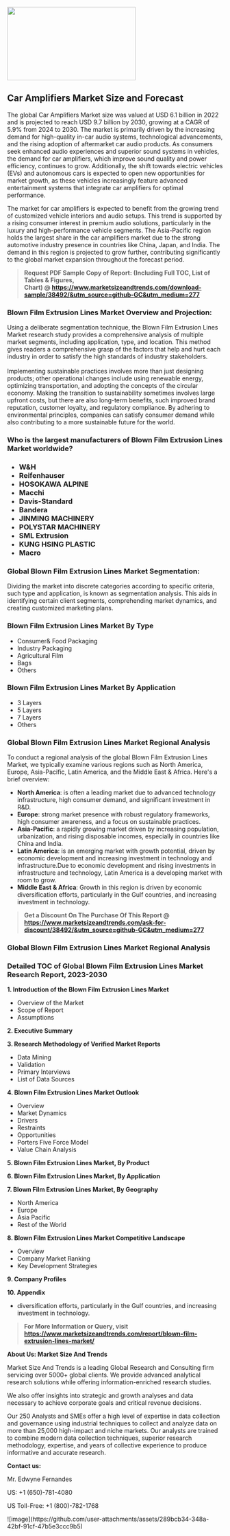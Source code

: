<p><img class="alignnone size-medium wp-image-20088" src="https://ffe5etoiles.com/wp-content/uploads/2024/12/MST1-300x171.png" alt="" width="300" height="171" /></p><h2>Car Amplifiers Market Size and Forecast</h2><p>The global Car Amplifiers Market size was valued at USD 6.1 billion in 2022 and is projected to reach USD 9.7 billion by 2030, growing at a CAGR of 5.9% from 2024 to 2030. The market is primarily driven by the increasing demand for high-quality in-car audio systems, technological advancements, and the rising adoption of aftermarket car audio products. As consumers seek enhanced audio experiences and superior sound systems in vehicles, the demand for car amplifiers, which improve sound quality and power efficiency, continues to grow. Additionally, the shift towards electric vehicles (EVs) and autonomous cars is expected to open new opportunities for market growth, as these vehicles increasingly feature advanced entertainment systems that integrate car amplifiers for optimal performance.</p><p>The market for car amplifiers is expected to benefit from the growing trend of customized vehicle interiors and audio setups. This trend is supported by a rising consumer interest in premium audio solutions, particularly in the luxury and high-performance vehicle segments. The Asia-Pacific region holds the largest share in the car amplifiers market due to the strong automotive industry presence in countries like China, Japan, and India. The demand in this region is projected to grow further, contributing significantly to the global market expansion throughout the forecast period.</p></p><blockquote id="" class=""><strong>Request PDF Sample Copy of Report: (Including Full TOC, List of Tables &amp; Figures, Chart)&nbsp;@&nbsp;<strong><a href="https://www.marketsizeandtrends.com/download-sample/38492/&utm_source=github-GC&utm_medium=277" target="_blank">https://www.marketsizeandtrends.com/download-sample/38492/&utm_source=github-GC&utm_medium=277</a></strong></strong></blockquote><h3 id="" class="">Blown Film Extrusion Lines Market&nbsp;Overview and Projection:</h3><p id="" class="">Using a deliberate segmentation technique, the Blown Film Extrusion Lines Market research study provides a comprehensive analysis of multiple market segments, including application, type, and location. This method gives readers a comprehensive grasp of the factors that help and hurt each industry in order to satisfy the high standards of industry stakeholders. <br /> <br />Implementing sustainable practices involves more than just designing products; other operational changes include using renewable energy, optimizing transportation, and adopting the concepts of the circular economy. Making the transition to sustainability sometimes involves large upfront costs, but there are also long-term benefits, such improved brand reputation, customer loyalty, and regulatory compliance. By adhering to environmental principles, companies can satisfy consumer demand while also contributing to a more sustainable future for the world.</p><h3 id="" class="">Who is the largest manufacturers of&nbsp;Blown Film Extrusion Lines Market worldwide?</h3><h3 class=""><p><ul><li>W&H </li><li> Reifenhauser </li><li> HOSOKAWA ALPINE </li><li> Macchi </li><li> Davis-Standard </li><li> Bandera </li><li> JINMING MACHINERY </li><li> POLYSTAR MACHINERY </li><li> SML Extrusion </li><li> KUNG HSING PLASTIC </li><li> Macro</li></ul></p></h3><h3 id="" class="">Global&nbsp;Blown Film Extrusion Lines Market Segmentation:</h3><p id="" class="">Dividing the market into discrete categories according to specific criteria, such type and application, is known as segmentation analysis. This aids in identifying certain client segments, comprehending market dynamics, and creating customized marketing plans.</p><h3 id="" class="">Blown Film Extrusion Lines Market&nbsp;By Type</h3><p><p><ul><li>Consumer& Food Packaging </li><li> Industry Packaging </li><li> Agricultural Film </li><li> Bags </li><li> Others</p></li></ul></p></p><h3 id="" class="">Blown Film Extrusion Lines Market&nbsp;By Application</h3><p class=""><p><ul><li>3 Layers </li><li> 5 Layers </li><li> 7 Layers </li><li> Others</li></ul></p></p><h3 id="" class="">Global Blown Film Extrusion Lines Market Regional Analysis</h3><p id="" class="">To conduct a regional analysis of the global Blown Film Extrusion Lines Market, we typically examine various regions such as North America, Europe, Asia-Pacific, Latin America, and the Middle East &amp; Africa. Here's a brief overview:</p><ul><li><strong>North America</strong>: is often a leading market due to advanced technology infrastructure, high consumer demand, and significant investment in R&amp;D.</li><li><strong>Europe</strong>: strong market presence with robust regulatory frameworks, high consumer awareness, and a focus on sustainable practices.</li><li><strong>Asia-Pacific</strong>: a rapidly growing market driven by increasing population, urbanization, and rising disposable incomes, especially in countries like China and India.</li><li><strong>Latin America</strong>: is an emerging market with growth potential, driven by economic development and increasing investment in technology and infrastructure.Due to economic development and rising investments in infrastructure and technology, Latin America is a developing market with room to grow.</li><li><strong>Middle East &amp; Africa</strong>: Growth in this region is driven by economic diversification efforts, particularly in the Gulf countries, and increasing investment in technology.</li></ul><blockquote id="" class=""><strong>Get a Discount On The Purchase Of This Report @ <strong><a href="https://www.marketsizeandtrends.com/ask-for-discount/38492/&utm_source=github-GC&utm_medium=277" target="_blank">https://www.marketsizeandtrends.com/ask-for-discount/38492/&utm_source=github-GC&utm_medium=277</a></strong></strong></blockquote><h3 id="" class="">Global Blown Film Extrusion Lines Market Regional Analysis</h3><h3 id="" class="">Detailed TOC of Global Blown Film Extrusion Lines Market Research Report, 2023-2030</h3><p id="" class=""><strong>1. Introduction of the Blown Film Extrusion Lines Market</strong></p><ul><li>Overview of the Market</li><li>Scope of Report</li><li>Assumptions</li></ul><p id="" class=""><strong>2. Executive Summary</strong></p><p id="" class=""><strong>3. Research Methodology of Verified Market Reports</strong></p><ul><li>Data Mining</li><li>Validation</li><li>Primary Interviews</li><li>List of Data Sources</li></ul><p id="" class=""><strong>4. Blown Film Extrusion Lines Market Outlook</strong></p><ul><li>Overview</li><li>Market Dynamics</li><li>Drivers</li><li>Restraints</li><li>Opportunities</li><li>Porters Five Force Model</li><li>Value Chain Analysis</li></ul><p id="" class=""><strong>5. Blown Film Extrusion Lines Market, By Product</strong></p><p id="" class=""><strong>6. Blown Film Extrusion Lines Market, By Application</strong></p><p id="" class=""><strong>7. Blown Film Extrusion Lines Market, By Geography</strong></p><ul><li>North America</li><li>Europe</li><li>Asia Pacific</li><li>Rest of the World</li></ul><p id="" class=""><strong>8. Blown Film Extrusion Lines Market Competitive Landscape</strong></p><ul><li>Overview</li><li>Company Market Ranking</li><li>Key Development Strategies</li></ul><p id="" class=""><strong>9. Company Profiles</strong></p><p id="" class=""><strong>10. Appendix</strong></p><ul><li>diversification efforts, particularly in the Gulf countries, and increasing investment in technology.</li></ul><blockquote id="" class=""><strong>For More Information or Query, visit <strong><strong><a href="https://www.marketsizeandtrends.com/report/blown-film-extrusion-lines-market/" target="_blank">https://www.marketsizeandtrends.com/report/blown-film-extrusion-lines-market/</a></strong></strong></strong></blockquote><p id="" class=""><strong>About Us: Market Size And Trends</strong></p><p id="" class="">Market Size And Trends is a leading Global Research and Consulting firm servicing over 5000+ global clients. We provide advanced analytical research solutions while offering information-enriched research studies.</p><p id="" class="">We also offer insights into strategic and growth analyses and data necessary to achieve corporate goals and critical revenue decisions.</p><p id="" class="">Our 250 Analysts and SMEs offer a high level of expertise in data collection and governance using industrial techniques to collect and analyze data on more than 25,000 high-impact and niche markets. Our analysts are trained to combine modern data collection techniques, superior research methodology, expertise, and years of collective experience to produce informative and accurate research.</p><p id="" class=""><strong>Contact us:</strong></p><p id="" class="">Mr. Edwyne Fernandes</p><p id="" class="">US: +1 (650)-781-4080</p><p id="" class="">US Toll-Free: +1 (800)-782-1768</p>
![image](https://github.com/user-attachments/assets/289bcb34-348a-42bf-91cf-47b5e3ccc9b5)
